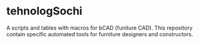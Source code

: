 # tehnologSochi
A scripts and tables with macros for bCAD (funiture CAD). This repository contain specific automated tools for furniture designers and constructors.
